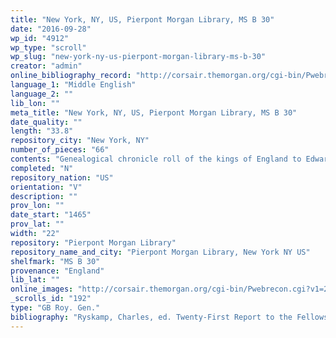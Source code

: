 ```yaml
---
title: "New York, NY, US, Pierpont Morgan Library, MS B 30"
date: "2016-09-28"
wp_id: "4912"
wp_type: "scroll"
wp_slug: "new-york-ny-us-pierpont-morgan-library-ms-b-30"
creator: "admin"
online_bibliography_record: "http://corsair.themorgan.org/cgi-bin/Pwebrecon.cgi?BBID=77156"
language_1: "Middle English"
language_2: ""
lib_lon: ""
meta_title: "New York, NY, US, Pierpont Morgan Library, MS B 30"
date_quality: ""
length: "33.8"
repository_city: "New York, NY"
number_of_pieces: "66"
contents: "Genealogical chronicle roll of the kings of England to Edward IV (MS B.30)."
completed: "N"
repository_nation: "US"
orientation: "V"
description: ""
prov_lon: ""
date_start: "1465"
prov_lat: ""
width: "22"
repository: "Pierpont Morgan Library"
repository_name_and_city: "Pierpont Morgan Library, New York NY US"
shelfmark: "MS B 30"
provenance: "England"
lib_lat: ""
online_images: "http://corsair.themorgan.org/cgi-bin/Pwebrecon.cgi?v1=2&ti=1,2&Search_Arg=b%2E30&Search_Code=GKEY%5E&CNT=50&PID=uqfEfYjBEd0mCkajFjBNyxxsR&SEQ=20140628143252&SID=4"
_scrolls_id: "192"
type: "GB Roy. Gen."
bibliography: "Ryskamp, Charles, ed. Twenty-First Report to the Fellows of the Pierpont Morgan Library. New York: The Pierpont Morgan Library, 1989, 37."
---
```



